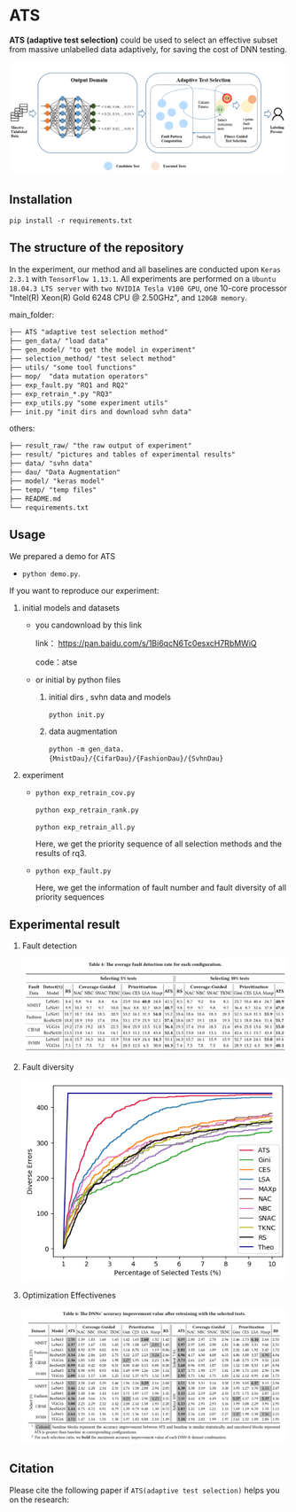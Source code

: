 # ATS
**ATS (adaptive test selection)** could be used to select an effective subset from massive unlabelled data adaptively, for saving the cost of DNN testing. 

![](https://github.com/SATE-Lab/ATS/blob/master/result/overview.png)

## Installation

```
pip install -r requirements.txt
```

## The structure of the repository 

In the experiment, our method and all baselines are conducted upon `Keras 2.3.1` with `TensorFlow 1.13.1`. All experiments are performed on a `Ubuntu 18.04.3 LTS server` with `two NVIDIA Tesla V100 GPU`, one 10-core processor "Intel(R) Xeon(R) Gold 6248 CPU @ 2.50GHz", and `120GB memory`.

main_folder:

```
├── ATS "adaptive test selection method"
├── gen_data/ "load data"
├── gen_model/ "to get the model in experiment" 
├── selection_method/ "test select method"
├── utils/ "some tool functions"
├── mop/  "data mutation operators"
├── exp_fault.py "RQ1 and RQ2"
├── exp_retrain_*.py "RQ3"
├── exp_utils.py "some experiment utils"
├── init.py "init dirs and download svhn data"
```

others:

```
├── result_raw/ "the raw output of experiment"
├── result/ "pictures and tables of experimental results"
├── data/ "svhn data"
├── dau/ "Data Augmentation"
├── model/ "keras model"
├── temp/ "temp files"
├── README.md
└── requirements.txt
```

## Usage

We prepared a demo for ATS

- `python demo.py`.

If you want to reproduce our experiment:

1. initial  models and datasets

   - you candownload by this link

     link： https://pan.baidu.com/s/1Bi6qcN6Tc0esxcH7RbMWiQ
     
     code：atse

   - or initial  by python files

     1. initial dirs , svhn data and models

        `python init.py`

     2. data augmentation

        `python -m gen_data.{MnistDau}/{CifarDau}/{FashionDau}/{SvhnDau}`

2. experiment

   - `python exp_retrain_cov.py`

     `python exp_retrain_rank.py`

     `python exp_retrain_all.py`

     Here, we get the priority sequence of all selection methods and the results of rq3.

   - `python exp_fault.py`

     Here, we get the information of fault number and fault diversity of all priority sequences


## Experimental result

1. Fault detection

    ![](https://github.com/SATE-Lab/ATS/blob/master/result/tab1.png)

2. Fault diversity

   ![](https://github.com/SATE-Lab/ATS/blob/master/result/fig/diverse_errors/mnist_LeNet5.png)



3. Optimization Effectivenes

   ![](https://github.com/SATE-Lab/ATS/blob/master/result/tab3.png)

## Citation

Please cite the following paper if `ATS(adaptive test selection)` helps you on the research:

```.

```


